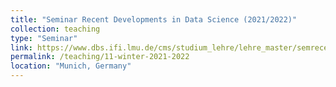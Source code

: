 ```yaml
---
title: "Seminar Recent Developments in Data Science (2021/2022)"
collection: teaching
type: "Seminar"
link: https://www.dbs.ifi.lmu.de/cms/studium_lehre/lehre_master/semrecent2122/index.html
permalink: /teaching/11-winter-2021-2022
location: "Munich, Germany"
---
```


